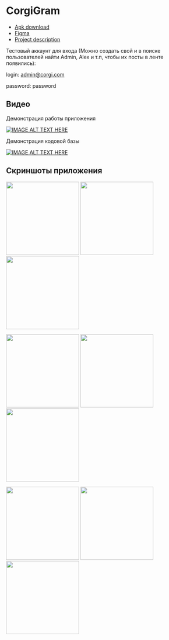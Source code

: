 # CorgiGram
* [Apk download](https://drive.google.com/file/d/1m6FXXDkZNpCu1dcHaWW3tW0JIMX30b_8/view?usp=sharing)
* [Figma](https://www.figma.com/file/pxGt1wmaDiOb6d6lVogfcL/CorgiGram?node-id=0%3A1)
* [Project description](https://docs.google.com/document/d/1UU77Yh_ths_IOo_140wtJ457QE2lhZ430FDd5fjSm5o/edit?usp=sharing)

Тестовый аккаунт для входа (Можно создать свой и в поиске пользователей найти Admin, Alex и т.п, чтобы их посты в ленте появились):

login: admin@corgi.com

password: password

## Видео

Демонстрация работы приложения

[![IMAGE ALT TEXT HERE](https://img.youtube.com/vi/jyMsmeKMWss/0.jpg)](https://www.youtube.com/watch?v=jyMsmeKMWss)

Демонстрация кодовой базы

[![IMAGE ALT TEXT HERE](https://img.youtube.com/vi/ZXdXhyfsPeA/0.jpg)](https://www.youtube.com/watch?v=ZXdXhyfsPeA)

## Скриншоты приложения

<img src="https://user-images.githubusercontent.com/22119456/120373831-7e958f80-c321-11eb-8a51-b6478f9a9bc9.png" width="200"> <img src="https://user-images.githubusercontent.com/22119456/120373836-7fc6bc80-c321-11eb-8519-30c71097eced.png" width="200"> <img src="https://user-images.githubusercontent.com/22119456/120373838-805f5300-c321-11eb-865f-113aa2dd141e.png" width="200">

<img src="https://user-images.githubusercontent.com/22119456/120373839-81908000-c321-11eb-956b-c15a1babb6fa.png" width="200"> <img src="https://user-images.githubusercontent.com/22119456/120373842-81908000-c321-11eb-91d4-697829af6b28.png" width="200"> <img src="https://user-images.githubusercontent.com/22119456/120373844-82291680-c321-11eb-901c-032a51c12d08.png" width="200">

<img src="https://user-images.githubusercontent.com/22119456/120373845-82c1ad00-c321-11eb-84b8-ddedc97b15de.png" width="200"> <img src="https://user-images.githubusercontent.com/22119456/120373847-835a4380-c321-11eb-9c94-59503a4ead95.png" width="200"> <img src="https://user-images.githubusercontent.com/22119456/120373850-83f2da00-c321-11eb-94db-75e2721987d7.png" width="200">
